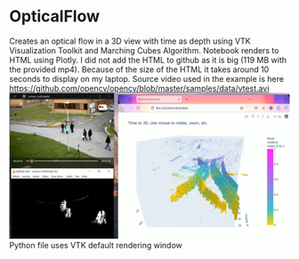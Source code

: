 # OpticalFlow 
Creates an optical flow in a 3D view with time as depth using VTK Visualization Toolkit and Marching Cubes Algorithm.
Notebook renders to HTML using Plotly. I did not add the HTML to github as it is big (119 MB with the provided mp4).
Because of the size of the HTML it takes around 10 seconds to display on my laptop.
Source video used in the example is here https://github.com/opencv/opencv/blob/master/samples/data/vtest.avi
![Optical flow to 3D rendering with Plotly](./opticalflow.png?raw=true "Plotly rendering of Optical flow")
Python file uses VTK default rendering window 
